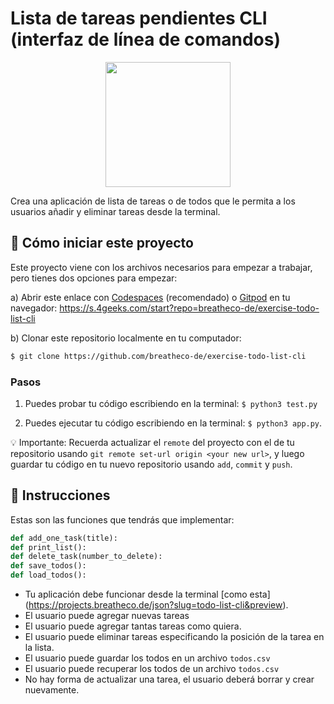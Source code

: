<!--hide-->
# Lista de tareas pendientes CLI (interfaz de línea de comandos)
<!--endhide-->

<p align="center">
  <img height="200" src="https://github.com/breatheco-de/exercise-todo-list-cli-python/blob/master/preview.gif?raw=true" />
</p>

Crea una aplicación de lista de tareas o de todos que le permita a los usuarios añadir y eliminar tareas desde la terminal.

<onlyfor saas="false" withBanner="false">
  
## 🌱  Cómo iniciar este proyecto

Este proyecto viene con los archivos necesarios para empezar a trabajar, pero tienes dos opciones para empezar:

a) Abrir este enlace con [Codespaces](https://4geeks.com/es/lesson/tutorial-de-github-codespaces) (recomendado) o [Gitpod](https://4geeks.com/es/lesson/como-utilizar-gitpod) en tu navegador: https://s.4geeks.com/start?repo=breatheco-de/exercise-todo-list-cli

b) Clonar este repositorio localmente en tu computador:

```sh
$ git clone https://github.com/breatheco-de/exercise-todo-list-cli
```

### Pasos

1. Puedes probar tu código escribiendo en la terminal: `$ python3 test.py`

2. Puedes ejecutar tu código escribiendo en la terminal: `$ python3 app.py`.

💡 Importante: Recuerda actualizar el `remote` del proyecto con el de tu repositorio usando `git remote set-url origin <your new url>`, y luego guardar tu código en tu nuevo repositorio usando `add`, `commit` y `push`.

</onlyfor>

## 📝 Instrucciones

Estas son las funciones que tendrás que implementar:

```python
def add_one_task(title):
def print_list():
def delete_task(number_to_delete):
def save_todos():
def load_todos():
````

- Tu aplicación debe funcionar desde la terminal [como esta] (https://projects.breatheco.de/json?slug=todo-list-cli&preview).
- El usuario puede agregar nuevas tareas
- El usuario puede agregar tantas tareas como quiera.
- El usuario puede eliminar tareas especificando la posición de la tarea en la lista.
- El usuario puede guardar los todos en un archivo `todos.csv`
- El usuario puede recuperar los todos de un archivo `todos.csv`
- No hay forma de actualizar una tarea, el usuario deberá borrar y crear nuevamente.
